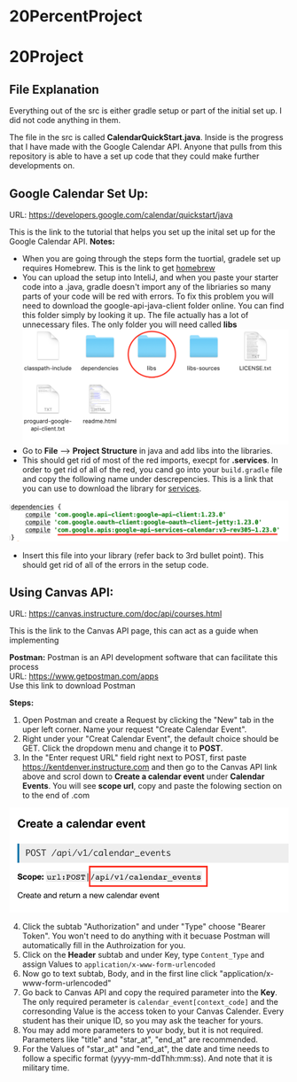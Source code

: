 # 20PercentProject
# 20Project
## File Explanation
Everything out of the src is either gradle setup or part of the initial set up. I did not code anything in them. 

The file in the src is called **CalendarQuickStart.java**. Inside is the progress that I have made with the Google Calendar API. Anyone that pulls from this repository is able to have a set up code that they could make further developments on.

## Google Calendar Set Up:
URL: https://developers.google.com/calendar/quickstart/java
      
   This is the link to the tutorial that helps you set up the inital set up for the Google Calendar API.
**Notes:**
* When you are going through the steps form the tuortial, gradele set up requires Homebrew. This is the link to get [homebrew](https://docs.brew.sh/Installation)
* You can upload the setup into InteliJ, and when you paste your starter code into a .java, gradle doesn't import any of the libriaries so many parts of your code will be red with errors. To fix this problem you will need to download the google-api-java-client folder online. You can find this folder simply by looking it up. The file actually has a lot of unnecessary files. The only folder you will need called **libs** 
  ![image](files.png)
* Go to **File** --> **Project Structure** in java and add libs into the libraries. 
* This should get rid of most of the red imports, execpt for **.services**. In order to get rid of all of the red, you cand go into your `build.gradle` file and copy the following name under descrepencies. This is a link that you can use to download the library for [services](https://mvnrepository.com/artifact/com.google.apis/google-api-services-calendar/v3-rev305-1.23.0). 

![images](services.png)
* Insert this file into your library (refer back to 3rd bullet point). This should get rid of all of the errors in the setup code. 

## Using Canvas API:
URL: https://canvas.instructure.com/doc/api/courses.html
   
   This is the link to the Canvas API page, this can act as a guide when implementing  
  
**Postman:**
   Postman is an API development software that can facilitate this process  
   URL: https://www.getpostman.com/apps  
   Use this link to download Postman  

**Steps:**
  1. Open Postman and create a Request by clicking the "New" tab in the uper left corner. Name your request "Create Calendar Event".
  2. Right under your "Creat Calendar Event", the default choice should be GET. Click the dropdown menu and change it to **POST**. 
  3. In the "Enter request URL" field right next to POST, first paste https://kentdenver.instructure.com and then go to the Canvas API          link above and scrol down to **Create a calendar event** under **Calendar Events**. You will see **scope url**, copy and paste the        folowing section on to the end of .com
  
  ![image](URL.png)
  
  4. Click the subtab "Authorization" and under "Type" choose "Bearer Token". You won't need to do anything with it becuase Postman will        automatically fill in the Authroization for you.
  5. Click on the **Header** subtab and under Key, type `Content_Type` and assign Values to `application/x-www-form-urlencoded`
  6. Now go to text subtab, Body, and in the first line click "application/x-www-form-urlencoded"
  7. Go back to Canvas API and copy the required parameter into the **Key**. The only required perameter is `calendar_event[context_code]`      and the corresonding Value is the access token to your Canvas Calender. Every student has their unique ID, so you may ask the teacher      for yours. 
  8. You may add more parameters to your body, but it is not required. Parameters like "title" and "star_at", "end_at" are recommended. 
  9. For the Values of "star_at" and "end_at", the date and time needs to follow a specific format (yyyy-mm-ddThh:mm:ss). And note that it      is military time. 
